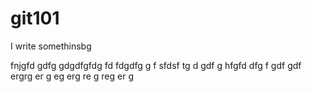 # git101

I write somethinsbg

fnjgfd
gdfg gdgdfgfdg fd
 fdgdfg
g  f sfdsf
tg
d 
gdf
g  hfgfd
dfg
f 
gdf
gdf
 ergrg
 er
 g
 eg
  erg
  re g
  reg
  er
  g